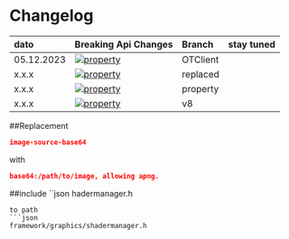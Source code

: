 # Changelog

| dato         | Breaking Api Changes                                                              | Branch    | stay tuned   |
|:-------------|:----------------------------------------------------------------------------------|:----------|:-------------|
|  05.12.2023  | [![property](https://img.shields.io/badge/UIWidget-properties-green)]()           | OTClient  |              |
|     x.x.x    | [![property](https://img.shields.io/badge/UIQr-properties-green)]()               | replaced  |              |
|     x.x.x    | [![property](https://img.shields.io/badge/QRBorder-propeties-green)]()            | property  |              |
|     x.x.x    | [![property](https://img.shields.io/badge/Shadermanager-included-green)]()        |    v8     |              |

##Replacement
```json
image-source-base64
```
with
```json
base64:/path/to/image, allowing apng.
```
##include
``json
hadermanager.h
```
to path
```json
framework/graphics/shadermanager.h
```
